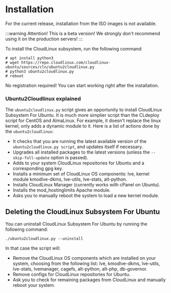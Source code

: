 # Installation

For the current release, installation from the ISO images is not available.

:::warning Attention!
This is a beta version! We strongly don't recommend using it on the production servers!
:::

To install the CloudLinux subsystem, run the following command:

```
# apt install python3
# wget https://repo.cloudlinux.com/cloudlinux-ubuntu/sources/cln/ubuntu2cloudlinux.py
# python3 ubuntu2cloudlinux.py
# reboot
```

No registration required! You can start working right after the installation.

### Ubuntu2Cloudlinux explained

The `ubuntu2cloudlinux.py` script gives an opportunity to install CloudLinux Subsystem For Ubuntu. It is much more simplier script than the CLdeploy script for CentOS and AlmaLinux. For example, it doesn't replace the linux kernel, only adds a dynamic module to it. Here is a list of actions done by the `ubuntu2cloudlinux`:

* It checks that you are running the latest available version of the `ubuntu2cloudlinux.py script`, and updates itself if necessary.
* Upgrades all installed packages to the latest versions (unless the `--skip-full-update` option is passed).
* Adds to your system CloudLinux repositories for Ubuntu and a corresponding gpg key.
* Installs a minimum set of CloudLinux OS components: lve, kernel module kmodlve-dkms, lve-utils, lve-stats, alt-python.
* Installs CloudLinux Manager (currently works with cPanel on Ubuntu).
* Installs the mod_hostinglimits Apache module.
* Asks you to manually reboot the system to load a new kernel module.

## Deleting the CloudLinux Subsystem For Ubuntu

You can uninstall CloudLinux Subsystem For Ubuntu by running the following command:

```
./ubuntu2cloudlinux.py --uninstall
```

In that case the script will:

* Remove the CloudLinux OS components which are installed on your system, choosing from the following list: lve, kmodlve-dkms, lve-utils, lve-stats, lvemanager, cagefs, alt-python, alt-php, db-governor.
* Remove configs for CloudLinux repositories for Ubuntu.
* Ask you to check for remaining packages from CloudLinux and manually reboot your system.
